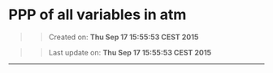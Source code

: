 PPP of all variables in atm
==========
>> Created on: __Thu Sep 17 15:55:53 CEST 2015__ 
 
>> Last update on: __Thu Sep 17 15:55:53 CEST 2015__ 
 
------ 
 
